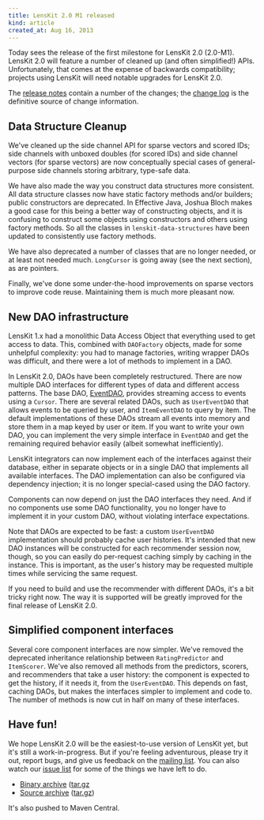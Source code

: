 ```yaml
---
title: LensKit 2.0 M1 released
kind: article
created_at: Aug 16, 2013
---
```


Today sees the release of the first milestone for LensKit 2.0 (2.0-M1).  LensKit 2.0 will feature a
number of cleaned up (and often simplified!) APIs.  Unfortunately, that comes at the expense of
backwards compatibility; projects using LensKit will need notable upgrades for LensKit 2.0.

The [release notes](http://dev.grouplens.org/lenskit/lenskit2//releases/lenskit-2.0.html) contain
a number of the changes; the
[change log](https://github.com/grouplens/lenskit/commits/branch/lenskit2) is the definitive
source of change information.

## Data Structure Cleanup

We've cleaned up the side channel API for sparse vectors and scored IDs; side channels with unboxed
doubles (for scored IDs) and side channel vectors (for sparse vectors) are now conceptually special
cases of general-purpose side channels storing arbitrary, type-safe data.

We have also made the way you construct data structures more consistent.  All data structure classes
now have static factory methods and/or builders; public constructors are deprecated.  In Effective
Java, Joshua Bloch makes a good case for this being a better way of constructing objects, and it is
confusing to construct some objects using constructors and others using factory methods.  So all the
classes in `lenskit-data-structures` have been updated to consistently use factory methods.

We have also deprecated a number of classes that are no longer needed, or at least not needed much.
`LongCursor` is going away (see the next section), as are pointers.

Finally, we've done some under-the-hood improvements on sparse vectors to improve code reuse.
Maintaining them is much more pleasant now.

## New DAO infrastructure

LensKit 1.x had a monolithic Data Access Object that everything used to get access to data.  This,
combined with `DAOFactory` objects, made for some unhelpful complexity: you had to manage factories,
writing wrapper DAOs was difficult, and there were a lot of methods to implement in a DAO.

[EventDAO]: http://dev.grouplens.org/lenskit/lenskit2/apidocs/org/grouplens/lenskit/data/dao/EventDAO.html

In LensKit 2.0, DAOs have been completely restructured.  There are now multiple DAO interfaces for
different types of data and different access patterns.  The base DAO, [EventDAO][], provides streaming
access to events using a `Cursor`.  There are several related DAOs, such as `UserEventDAO` that
allows events to be queried by user, and `ItemEventDAO` to query by item.  The default implementations
of these DAOs stream all events into memory and store them in a map keyed by user or item.  If you
want to write your own DAO, you can implement the very simple interface in `EventDAO` and get the
remaining required behavior easily (albeit somewhat inefficiently).

LensKit integrators can now implement each of the interfaces against their database, either in
separate objects or in a single DAO that implements all available interfaces.  The DAO implementation
can also be configured via dependency injection; it is no longer special-cased using the DAO factory.

Components can now depend on just the DAO interfaces they need.  And if no components use some DAO
functionality, you no longer have to implement it in your custom DAO, without violating interface
expectations.

Note that DAOs are expected to be fast: a custom `UserEventDAO` implementation should probably cache
user histories.  It's intended that new DAO instances will be constructed for each recommender
session now, though, so you can easily do per-request caching simply by caching in the instance.
This is important, as the user's history may be requested multiple times while servicing the same
request.

If you need to build and use the recommender with different DAOs, it's a bit tricky right now.  The
way it is supported will be greatly improved for the final release of LensKit 2.0.

## Simplified component interfaces

Several core component interfaces are now simpler.  We've removed the deprecated inheritance
relationship between `RatingPredictor` and `ItemScorer`.  We've also removed all methods from
the predictors, scorers, and recommenders that take a user history: the component is expected to
get the history, if it needs it, from the `UserEventDAO`.  This depends on fast, caching DAOs, but
makes the interfaces simpler to implement and code to.  The number of methods is now cut in half on
many of these interfaces.

## Have fun!

[issue list]: https://github.com/grouplens/lenskit/issues?milestone=19&state=closed
[mailing list]: https://wwws.cs.umn.edu/mm-cs/listinfo/lenskit

We hope LensKit 2.0 will be the easiest-to-use version of LensKit yet, but it's still a work-in-progress.
But if you're feeling adventurous, please try it out, report bugs, and give us feedback on the
[mailing list][].  You can also watch our [issue list][] for some of the things we have left to do.

- [Binary archive](/downloads/lenskit-2.0-M1.zip) ([tar.gz](/downloads/lenskit-2.0-M1.tar.gz)
- [Source archive](/downloads/lenskit-2.0-M1-source.zip) ([tar.gz](/downloads/lenskit-2.0-M1-source.tar.gz))

It's also pushed to Maven Central.
